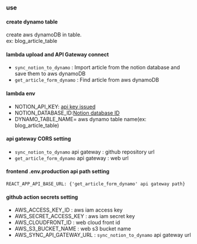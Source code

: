 ### use

#### create dynamo table

create aws dynamoDB in table. <br>
ex: blog_article_table

#### lambda upload and API Gateway connect

- ```sync_notion_to_dynamo``` : Import article from the notion database and save them to aws dynamoDB
- ```get_article_form_dynamo``` : Find article from aws dynamoDB

#### lambda env

- NOTION_API_KEY: [api key issued](https://www.notion.so/profile/integrations)
- NOTION_DATABASE_ID:[Notion database ID](https://developers.notion.com/reference/retrieve-a-database)
- DYNAMO_TABLE_NAME= aws dynamo table name(ex: blog_article_table)

#### api gateway CORS setting

- ```sync_notion_to_dynamo``` api gateway : github repository url
- ```get_article_form_dynamo``` api gateway : web url

#### frontend .env.production api path setting

```.env.production
REACT_APP_API_BASE_URL: {'get_article_form_dynamo' api gateway path}
```

#### github action secrets setting

- AWS_ACCESS_KEY_ID :  aws iam access key
- AWS_SECRET_ACCESS_KEY : aws iam secret key
- AWS_CLOUDFRONT_ID : web cloud front id
- AWS_S3_BUCKET_NAME : web s3 bucket name
- AWS_SYNC_API_GATEWAY_URL : ```sync_notion_to_dynamo``` api gateway url


